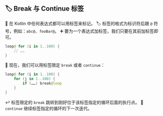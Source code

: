 ## 🏷️ Break 与 Continue 标签

🔖 在 Kotlin 中任何表达式都可以用标签来标记。
🏷️ 标签的格式为标识符后跟 `@` 符号，例如：`abc@`、`fooBar@`。
➕ 要为一个表达式加标签，我们只要在其前加标签即可。

```kotlin
loop@ for (i in 1..100) {
    // ……
}
```

🔀 现在，我们可以用标签限定 `break` 或者 `continue`：

```kotlin
loop@ for (i in 1..100) {
    for (j in 1..100) {
        if (……) break@loop
    }
}
```

↩️ 标签限定的 `break` 跳转到刚好位于该标签指定的循环后面的执行点。
🔄 `continue` 继续标签指定的循环的下一次迭代。